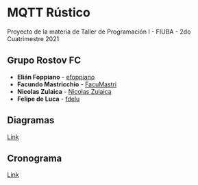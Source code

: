 # MQTT Rústico
Proyecto de la materia de Taller de Programación I - FIUBA - 2do Cuatrimestre 2021

## Grupo Rostov FC
* **Elián Foppiano** - [efoppiano](https://github.com/efoppiano)
* **Facundo Mastricchio** - [FacuMastri](https://github.com/FacuMastri)
* **Nicolas Zulaica** - [Nicolas Zulaica](https://github.com/NicolasEzequielZulaicaRivera)
* **Felipe de Luca** - [fdelu](https://github.com/fdelu)

## Diagramas
[Link](
https://lucid.app/lucidchart/b9cc7a8b-a714-40ad-854d-b28e92b47682/edit?viewport_loc=3032%2C1339%2C2228%2C1088%2C0_0&invitationId=inv_8b4f792e-af0e-4608-80dc-d48d471b345a)

## Cronograma
[Link](
https://docs.google.com/spreadsheets/d/1GwXE0hzUsEQD60ySIDfA1ykUeKGzx8qoUHdrjYiS6MI/edit#gid=0)

